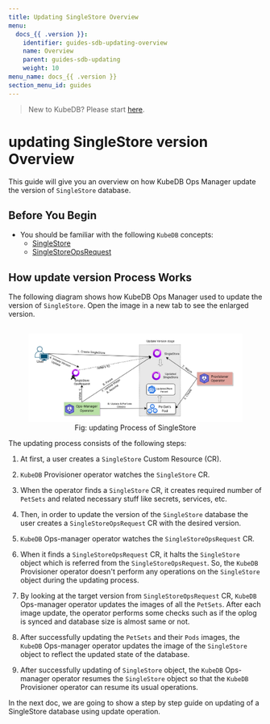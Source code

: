 ```yaml
---
title: Updating SingleStore Overview
menu:
  docs_{{ .version }}:
    identifier: guides-sdb-updating-overview
    name: Overview
    parent: guides-sdb-updating
    weight: 10
menu_name: docs_{{ .version }}
section_menu_id: guides
---
```


> New to KubeDB? Please start [here](/docs/README.md).

# updating SingleStore version Overview

This guide will give you an overview on how KubeDB Ops Manager update the version of `SingleStore` database.

## Before You Begin

- You should be familiar with the following `KubeDB` concepts:
  - [SingleStore](/docs/guides/singlestore/concepts/singlestore.md)
  - [SingleStoreOpsRequest](/docs/guides/singlestore/concepts/opsrequest.md)

## How update version Process Works

The following diagram shows how KubeDB Ops Manager used to update the version of `SingleStore`. Open the image in a new tab to see the enlarged version.

<figure align="center">
  <img alt="updating Process of SingleStore" src="/docs/guides/singlestore/update-version/overview/images/sdb-version-update.svg">
<figcaption align="center">Fig: updating Process of SingleStore</figcaption>
</figure>

The updating process consists of the following steps:

1. At first, a user creates a `SingleStore` Custom Resource (CR).

2. `KubeDB` Provisioner operator watches the `SingleStore` CR.

3. When the operator finds a `SingleStore` CR, it creates required number of `PetSets` and related necessary stuff like secrets, services, etc.

4. Then, in order to update the version of the `SingleStore` database the user creates a `SingleStoreOpsRequest` CR with the desired version.

5. `KubeDB` Ops-manager operator watches the `SingleStoreOpsRequest` CR.

6. When it finds a `SingleStoreOpsRequest` CR, it halts the `SingleStore` object which is referred from the `SingleStoreOpsRequest`. So, the `KubeDB` Provisioner operator doesn't perform any operations on the `SingleStore` object during the updating process.  

7. By looking at the target version from `SingleStoreOpsRequest` CR, `KubeDB` Ops-manager operator updates the images of all the `PetSets`. After each image update, the operator performs some checks such as if the oplog is synced and database size is almost same or not.

8. After successfully updating the `PetSets` and their `Pods` images, the `KubeDB` Ops-manager operator updates the image of the `SingleStore` object to reflect the updated state of the database.

9. After successfully updating of `SingleStore` object, the `KubeDB` Ops-manager operator resumes the `SingleStore` object so that the `KubeDB` Provisioner operator can resume its usual operations.

In the next doc, we are going to show a step by step guide on updating of a SingleStore database using update operation.